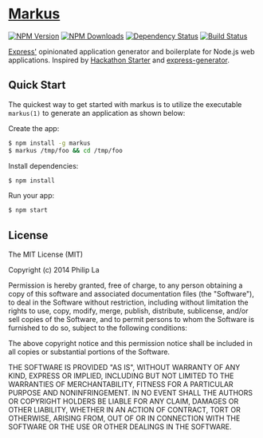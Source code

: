 # [Markus](http://markus-generator.herokuapp.com/) 
[![NPM Version](https://img.shields.io/npm/v/markus.svg)](https://www.npmjs.org/package/markus)
[![NPM Downloads](https://img.shields.io/npm/dm/markus.svg)](https://www.npmjs.org/package/markus)
[![Dependency Status](https://david-dm.org/creaturephil/markus.svg)](https://david-dm.org/creaturephil/markus) 
[![Build Status](https://travis-ci.org/CreaturePhil/markus.svg)](https://travis-ci.org/CreaturePhil/markus)

  [Express'](https://github.com/strongloop/express) opinionated application generator and boilerplate for Node.js web applications. Inspired by [Hackathon Starter](https://github.com/sahat/hackathon-starter) and [express-generator](https://github.com/expressjs/generator).

## Quick Start

  The quickest way to get started with markus is to utilize the executable `markus(1)` to generate an application as shown below:

  Create the app:

```bash
$ npm install -g markus
$ markus /tmp/foo && cd /tmp/foo
```

  Install dependencies:

```bash
$ npm install
```

  Run your app:

```bash
$ npm start
```

## License

The MIT License (MIT)

Copyright (c) 2014 Philip La

Permission is hereby granted, free of charge, to any person obtaining a copy of this software and associated documentation files (the "Software"), to deal in the Software without restriction, including without limitation the rights to use, copy, modify, merge, publish, distribute, sublicense, and/or sell copies of the Software, and to permit persons to whom the Software is furnished to do so, subject to the following conditions:

The above copyright notice and this permission notice shall be included in all copies or substantial portions of the Software.

THE SOFTWARE IS PROVIDED "AS IS", WITHOUT WARRANTY OF ANY KIND, EXPRESS OR IMPLIED, INCLUDING BUT NOT LIMITED TO THE WARRANTIES OF MERCHANTABILITY, FITNESS FOR A PARTICULAR PURPOSE AND NONINFRINGEMENT. IN NO EVENT SHALL THE AUTHORS OR COPYRIGHT HOLDERS BE LIABLE FOR ANY CLAIM, DAMAGES OR OTHER LIABILITY, WHETHER IN AN ACTION OF CONTRACT, TORT OR OTHERWISE, ARISING FROM, OUT OF OR IN CONNECTION WITH THE SOFTWARE OR THE USE OR OTHER DEALINGS IN THE SOFTWARE.
